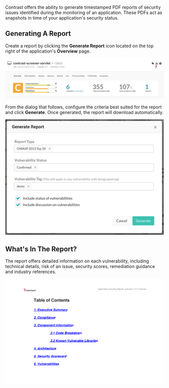 <!--
title: "Compliance Reports"
description: "Overview of vulnerability PDF reports"
tags: "user reports compliance PDF"
-->

Contrast offers the ability to generate timestamped PDF reports of security issues identified during the monitoring of an application. These PDFs act as snapshots in time of your application's security status.

## Generating A Report

Create a report by clicking the **Generate Report** icon located on the top right of the application's **Overview** page.

<a href="assets/images/GenerateReport1.png" rel="lightbox" title="Application Overview Page"><img class="thumbnail" src="assets/images/GenerateReport1.png"/></a>

From the dialog that follows, configure the criteria best suited for the report and click **Generate**. Once generated, the report will download automatically.

<a href="assets/images/GenerateReport2.png" rel="lightbox" title="Generate Report Dialog"><img class="thumbnail" src="assets/images/GenerateReport2.png"/></a> 


## What's In The Report?

The report offers detailed information on each vulnerability, including technical details, risk of an issue, security scores, remediation guidance and industry references.


<a href="assets/images/GenerateReport3.png" rel="lightbox" title="Sample Report Table Of Contents"><img class="thumbnail" src="assets/images/GenerateReport3.png"/></a>

